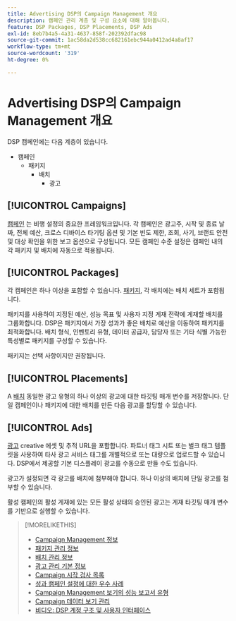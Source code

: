 ```yaml
---
title: Advertising DSP의 Campaign Management 개요
description: 캠페인 관리 계층 및 구성 요소에 대해 알아봅니다.
feature: DSP Packages, DSP Placements, DSP Ads
exl-id: 8eb7b4a5-4a31-4637-858f-202392dfac98
source-git-commit: 1ac58da2d538cc682161ebc944a0412ad4a8af17
workflow-type: tm+mt
source-wordcount: '319'
ht-degree: 0%

---
```


# Advertising DSP의 Campaign Management 개요

DSP 캠페인에는 다음 계층이 있습니다.

* 캠페인
   * 패키지
      * 배치
         * 광고
<!-- Do clients think in terms of insertion orders? If yes, then work in the following info.:
In Advertising DSP, an insertion order is represented as a campaign, and line items are represented as packages. Each package will include placements, which can use different strategies and tactics to deliver the line item requirements.
-->

## [!UICONTROL Campaigns]

[캠페인](/help/dsp/campaign-management/campaigns/campaign-about.md) 는 비행 설정의 중요한 프레임워크입니다. 각 캠페인은 광고주, 시작 및 종료 날짜, 전체 예산, 크로스 디바이스 타기팅 옵션 및 기본 빈도 제한, 조회, 사기, 브랜드 안전 및 대상 확인을 위한 보고 옵션으로 구성됩니다. 모든 캠페인 수준 설정은 캠페인 내의 각 패키지 및 배치에 자동으로 적용됩니다.

## [!UICONTROL Packages]

각 캠페인은 하나 이상을 포함할 수 있습니다. [패키지](/help/dsp/campaign-management/packages/package-about.md), 각 배치에는 배치 세트가 포함됩니다.

패키지를 사용하여 지정된 예산, 성능 목표 및 사용자 지정 게재 전략에 게재할 배치를 그룹화합니다. DSP은 패키지에서 가장 성과가 좋은 배치로 예산을 이동하여 패키지를 최적화합니다. 배치 형식, 인벤토리 유형, 데이터 공급자, 담당자 또는 기타 식별 가능한 특성별로 패키지를 구성할 수 있습니다.

패키지는 선택 사항이지만 권장됩니다.

## [!UICONTROL Placements]

A [배치](/help/dsp/campaign-management/placements/placement-about.md) 동일한 광고 유형의 하나 이상의 광고에 대한 타깃팅 매개 변수를 저장합니다. 단일 캠페인이나 패키지에 대한 배치를 만든 다음 광고를 할당할 수 있습니다.

## [!UICONTROL Ads]

[광고](/help/dsp/campaign-management/ads/ad-about.md) creative 에셋 및 추적 URL을 포함합니다. 파트너 태그 시트 또는 벌크 태그 템플릿을 사용하여 타사 광고 서비스 태그를 개별적으로 또는 대량으로 업로드할 수 있습니다. DSP에서 제공할 기본 디스플레이 광고를 수동으로 만들 수도 있습니다.

광고가 설정되면 각 광고를 배치에 첨부해야 합니다. 하나 이상의 배치에 단일 광고를 첨부할 수 있습니다.

활성 캠페인의 활성 게재에 있는 모든 활성 상태의 승인된 광고는 게재 타깃팅 매개 변수를 기반으로 실행할 수 있습니다.

>[!MORELIKETHIS]
>
>* [Campaign Management 정보](/help/dsp/campaign-management/campaigns/campaign-about.md)
>* [패키지 관리 정보](/help/dsp/campaign-management/packages/package-about.md)
>* [배치 관리 정보](/help/dsp/campaign-management/placements/placement-about.md)
>* [광고 관리 기본 정보](/help/dsp/campaign-management/ads/ad-about.md)
>* [Campaign 시작 검사 목록](/help/dsp/campaign-management/campaign-launch-checklist.md)
>* [성과 캠페인 설정에 대한 우수 사례](/help/dsp/optimization/campaign-best-practices-performance.md)
>* [Campaign Management 보기의 성능 보고서 유형](/help/dsp/campaign-management/reports/campaign-reports-about.md)
>* [Campaign 데이터 보기 관리](/help/dsp/campaign-management/reports/campaign-data-views-manage.md)
>* [비디오: DSP 계정 구조 및 사용자 인터페이스](https://experienceleague.adobe.com/docs/advertising-learn/tutorials/dsp/ui.html)
